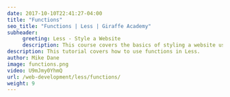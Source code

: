 ```yaml
---
date: 2017-10-10T22:41:27-04:00
title: "Functions"
seo_title: "Functions | Less | Giraffe Academy"
subheader:
     greeting: Less - Style a Website
     description: This course covers the basics of styling a website using Less. Work your way through the videos and we'll teach you everything you need to know to style a basic website!
description: This tutorial covers how to use functions in Less.
author: Mike Dane
image: functions.png
video: U9mJmy0YhmQ
url: /web-development/less/functions/
weight: 9
---
```

